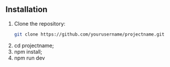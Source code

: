 ## Installation
1. Clone the repository:
   ```bash
   git clone https://github.com/yourusername/projectname.git

 2.  cd projectname;
 3.  npm install;
 4.   npm run dev

